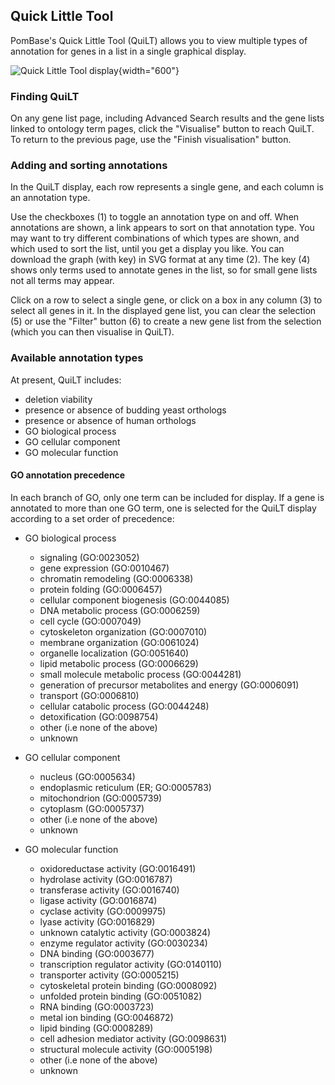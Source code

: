 ## Quick Little Tool

PomBase's Quick Little Tool (QuiLT) allows you to view multiple types
of annotation for genes in a list in a single graphical display.

![Quick Little Tool display](assets/quilt_display.png){width="600"}

### Finding QuiLT

On any gene list page, including Advanced Search results and the gene
lists linked to ontology term pages, click the "Visualise" button to
reach QuiLT. To return to the previous page, use the "Finish
visualisation" button.

### Adding and sorting annotations

In the QuiLT display, each row represents a single gene, and each
column is an annotation type.

Use the checkboxes (1) to toggle an annotation type on and off. When
annotations are shown, a link appears to sort on that annotation
type. You may want to try different combinations of which types are
shown, and which used to sort the list, until you get a display you
like. You can download the graph (with key) in SVG format at any time
(2). The key (4) shows only terms used to annotate genes in the list,
so for small gene lists not all terms may appear.

Click on a row to select a single gene, or click on a box in any
column (3) to select all genes in it. In the displayed gene list, you
can clear the selection (5) or use the "Filter" button (6) to create a
new gene list from the selection (which you can then visualise in
QuiLT).


### Available annotation types

At present, QuiLT includes:

- deletion viability
- presence or absence of budding yeast orthologs
- presence or absence of human orthologs
- GO biological process
- GO cellular component
- GO molecular function

#### GO annotation precedence

In each branch of GO, only one term can be included for display. If a
gene is annotated to more than one GO term, one is selected for the
QuiLT display according to a set order of precedence:

 * GO biological process
     - signaling (GO:0023052)
     - gene expression (GO:0010467)
     - chromatin remodeling (GO:0006338)
     - protein folding (GO:0006457)
     - cellular component biogenesis (GO:0044085)
     - DNA metabolic process (GO:0006259)
     - cell cycle (GO:0007049)
     - cytoskeleton organization (GO:0007010)
     - membrane organization (GO:0061024)
     - organelle localization (GO:0051640)
     - lipid metabolic process (GO:0006629)
     - small molecule metabolic process (GO:0044281)
     - generation of precursor metabolites and energy (GO:0006091)
     - transport (GO:0006810)
     - cellular catabolic process (GO:0044248)
     - detoxification (GO:0098754)
     - other (i.e none of the above)
     - unknown

 * GO cellular component
     - nucleus (GO:0005634)
     - endoplasmic reticulum (ER; GO:0005783)
     - mitochondrion (GO:0005739)
     - cytoplasm (GO:0005737)
     - other (i.e none of the above)
     - unknown

 * GO molecular function
     - oxidoreductase activity (GO:0016491)
     - hydrolase activity (GO:0016787)
     - transferase activity (GO:0016740)
     - ligase activity (GO:0016874)
     - cyclase activity (GO:0009975)
     - lyase activity (GO:0016829)
     - unknown catalytic activity (GO:0003824)
     - enzyme regulator activity (GO:0030234)
     - DNA binding (GO:0003677)
     - transcription regulator activity (GO:0140110)
     - transporter activity (GO:0005215)
     - cytoskeletal protein binding (GO:0008092)
     - unfolded protein binding (GO:0051082)
     - RNA binding (GO:0003723)
     - metal ion binding (GO:0046872)
     - lipid binding (GO:0008289)
     - cell adhesion mediator activity (GO:0098631)
     - structural molecule activity (GO:0005198)
     - other (i.e none of the above)
     - unknown

